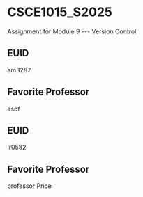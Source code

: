 # CSCE1015_S2025

Assignment for Module 9 --- Version Control

## EUID
am3287
## Favorite Professor
asdf
## EUID
lr0582
## Favorite Professor
professor Price
